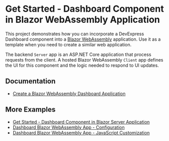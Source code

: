 # Get Started - Dashboard Component in Blazor WebAssembly Application

This project demonstrates how you can incorporate a DevExpress Dashboard component into a [Blazor WebAssembly](https://docs.microsoft.com/en-us/aspnet/core/blazor/hosting-models?view=aspnetcore-5.0#blazor-webassembly) application. Use it as a template when you need to create a similar web application.

The backend `Server` app is an ASP.NET Core application that process requests from the client. A hosted Blazor WebAssembly `Client` app defines the UI for this component and the logic needed to respond to UI updates.

## Documentation

- [Create a Blazor WebAssembly Dashboard Application](https://docs.devexpress.com/Dashboard/401892?v=21.1)

## More Examples

- [Get Started - Dashboard Component in Blazor Server Application](https://github.com/DevExpress-Examples/dashboard-blazor-server-app)
- [Dashboard Blazor WebAssembly App - Configuration](https://github.com/DevExpress-Examples/dashboard-blazor-webassembly-configuration)
- [Dashboard Blazor WebAssembly App - JavaScript Customization](https://github.com/DevExpress-Examples/dashboard-blazor-webassembly-js-customization)
